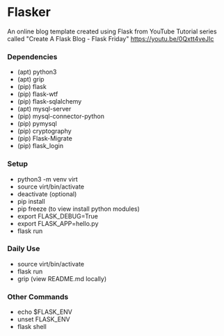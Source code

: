 # Flasker
An online blog template created using Flask from YouTube Tutorial series called "Create A Flask Blog - Flask Friday"
https://youtu.be/0Qxtt4veJIc

### Dependencies
- (apt) python3 
- (apt) grip
- (pip) flask
- (pip) flask-wtf
- (pip) flask-sqlalchemy
- (apt) mysql-server
- (pip) mysql-connector-python
- (pip) pymysql
- (pip) cryptography
- (pip) Flask-Migrate
- (pip) flask_login

### Setup
- python3 -m venv virt
- source virt/bin/activate
- deactivate (optional)
- pip install <dependencies>
- pip freeze (to view install python modules)
- export FLASK_DEBUG=True
- export FLASK_APP=hello.py
- flask run

### Daily Use
- source virt/bin/activate
- flask run
- grip (view README.md locally)

### Other Commands
- echo $FLASK_ENV
- unset FLASK_ENV
- flask shell